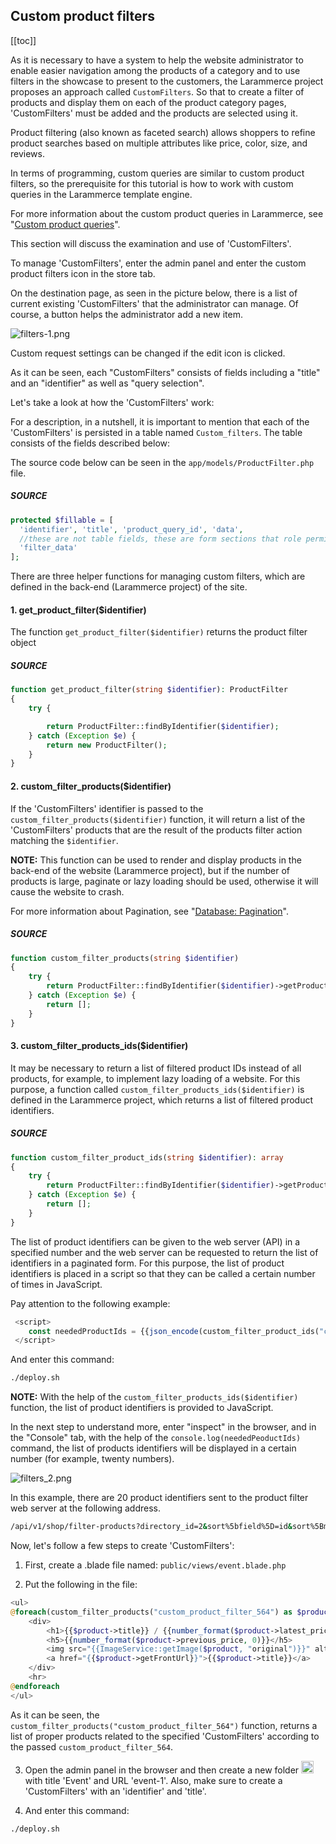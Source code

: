 ## Custom product filters

[[toc]]

As it is necessary to have a system to help the website administrator to enable easier navigation among the products of a category and to use filters in the showcase to present to the customers, the Larammerce project proposes an approach called `CustomFilters`. So that to create a filter of products and display them on each of the product category pages, 'CustomFilters' must be added and the products are selected using it.

Product filtering (also known as faceted search) allows shoppers to refine product searches based on multiple attributes like price, color, size, and reviews. 

In terms of programming, custom queries are similar to custom product filters, so the prerequisite for this tutorial is how to work with custom queries in the Larammerce template engine.

For more information about the custom product queries in Larammerce, see "[Custom product queries](https://docs.larammerce.com/8.x/theme-development/custom-queries.html)".

This section will discuss the examination and use of 'CustomFilters'.

To manage 'CustomFilters', enter the admin panel and enter the custom product filters icon in the store tab.

On the destination page, as seen in the picture below, there is a list of current existing 'CustomFilters' that the administrator can manage. Of course, a button helps the administrator add a new item.

![filters-1.png](/filters-1.png)

Custom request settings can be changed if the edit icon is clicked.

As it can be seen, each "CustomFilters" consists of fields including a "title" and an "identifier" as well as "query selection".

Let's take a look at how the 'CustomFilters' work:

For a description, in a nutshell, it is important to mention that each of the 'CustomFilters' is persisted in a table named `Custom_filters`. The table consists of the fields described below:

The source code below can be seen in the `app/models/ProductFilter.php` file.

##### SOURCE

```php
protected $fillable = [
  'identifier', 'title', 'product_query_id', 'data',
  //these are not table fields, these are form sections that role permission system works with
  'filter_data'
];
```

There are three helper functions for managing custom filters, which are defined in the back-end (Larammerce project) of the site.


#### 1. get_product_filter($identifier)

The function `get_product_filter($identifier)‍` returns the product filter object

##### SOURCE

```php
function get_product_filter(string $identifier): ProductFilter
{
    try {

        return ProductFilter::findByIdentifier($identifier);
    } catch (Exception $e) {
        return new ProductFilter();
    }
}
```

#### 2. custom_filter_products($identifier)

If the 'CustomFilters' identifier is passed to the `custom_filter_products($identifier)` ​​function, it will return a list of the 'CustomFilters' products that are the result of the products filter action matching the `$identifier`.

**NOTE:** This function can be used to render and display products in the back-end of the website (Larammerce project), but if the number of products is large, paginate or lazy loading should be used, otherwise it will cause the website to crash.

For more information about Pagination, see "[Database: Pagination](https://laravel.com/docs/9.x/pagination)".

##### SOURCE

```php
function custom_filter_products(string $identifier)
{
    try {
        return ProductFilter::findByIdentifier($identifier)->getProducts();
    } catch (Exception $e) {
        return [];
    }
}
```

#### 3. custom_filter_products_ids($identifier)

It may be necessary to return a list of filtered product IDs instead of all products, for example, to implement lazy loading of a website. For this purpose, a function called `custom_filter_products_ids($identifier)` is defined in the Larammerce project, which returns a list of filtered product identifiers.

##### SOURCE

```php
function custom_filter_product_ids(string $identifier): array
{
    try {
        return ProductFilter::findByIdentifier($identifier)->getProductIds();
    } catch (Exception $e) {
        return [];
    }
}
```

The list of product identifiers can be given to the web server (API)  in a specified number and the web server can be requested to return the list of identifiers in a paginated form. For this purpose, the list of product identifiers is placed in a script so that they can be called a certain number of times in JavaScript. 

Pay attention to the following example:

```php
 <script>
    const neededProductIds = {{json_encode(custom_filter_product_ids("custom_product_filter_564"))}}
 </script>
```
And enter this command:

```bash
./deploy.sh
```

**NOTE:** With the help of the `custom_filter_products_ids($identifier)‍` ​​function, the list of product identifiers is provided to JavaScript.


In the next step to understand more, enter "inspect" in the browser, and in the "Console" tab, with the help of the `console.log(neededPeoductIds)` command, the list of products identifiers will be displayed in a certain number (for example, twenty numbers).

![filters_2.png](/filters_2.png)

In this example, there are 20 product identifiers sent to the product filter web server at the following address.

```bash
/api/v1/shop/filter-products?directory_id=2&sort%5bfield%5D=id&sort%5Bmethod%5D=desc&price_range%5B%5D=0&price_range%5b%5D=999999999&paje=2
```

Now, let's follow a few steps to create 'CustomFilters':

1. First, create a .blade file named: `public/views/event.blade.php`

2. Put the following in the file:

```php
<ul>
@foreach(custom_filter_products("custom_product_filter_564") as $product)
    <div>
        <h1>{{$product->title}} / {{number_format($product->latest_price, 0)}} </h1>
        <h5>{{number_format($product->previous_price, 0)}}</h5>
        <img src="{{ImageService::getImage($product, "original")}}" alt="{{$product->title}}">
        <a href="{{$product->getFrontUrl}}">{{$product->title}}</a>
    </div>
    <hr>
@endforeach
</ul>
```

As it can be seen, the `custom_filter_products("custom_product_filter_564")‍` function, returns a list of proper products related to the specified 'CustomFilters' according to the passed `custom_product_filter_564`.

3. Open the admin panel in the browser and then create a new folder <img src="/plus-button.png" width="20"> with title 'Event' and URL 'event-1'. Also, make sure to create a 'CustomFilters' with an 'identifier' and 'title'.

4. And enter this command:

```bash
./deploy.sh
```

